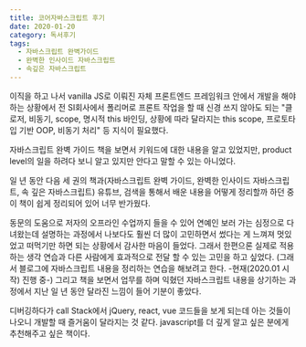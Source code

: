 ```yaml
---
title: 코어자바스크립트 후기
date: 2020-01-20
category: 독서후기
tags:
  - 자바스크립트 완벽가이드
  - 완벽한 인사이드 자바스크립트
  - 속깊은 자바스크립트
---
```


이직을 하고 나서 vanilla JS로 이뤄진 자체 프론트엔드 프레임워크 안에서 개발을 해야 하는 상황에서 전 SI회사에서 폴리머로 프론트 작업을 할 때 신경 쓰지 않아도 되는 "클로저, 비동기, scope, 명시적 this 바인딩, 상황에 따라 달라지는 this scope, 프로토타입 기반 OOP, 비동기 처리" 등 지식이 필요했다.

자바스크립트 완벽 가이드 책을 보면서 키워드에 대한 내용을 알고 있었지만, product level의 일을 하려다 보니 알고 있지만 안다고 말할 수 있는 아니었다.

일 년 동안 다음 세 권의 책과(자바스크립트 완벽 가이드, 완벽한 인사이드 자바스크립트, 속 깊은 자바스크립트) 유튜브, 검색을 통해서 배운 내용을 어떻게 정리할까 하던 중 이 책이 쉽게 정리되어 있어 너무 반가웠다.

동문의 도움으로 저자의 오프라인 수업까지 들을 수 있어 연예인 보러 가는 심정으로 다녀왔는데 설명하는 과정에서 나보다도 훨씬 더 많이 고민하면서 썼다는 게 느껴져 멋있었고 떠먹기만 하면 되는 상황에서 감사한 마음이 들었다. 그래서 한편으론 실제로 적용하는 생각 연습과 다른 사람에게 효과적으로 전달 할 수 있는 고민을 하고 싶었다. (그래서 블로그에 자바스크립트 내용을 정리하는 연습을 해보려고 한다. -현재(2020.01 시작) 진행 중-) 그리고 책을 보면서 업무를 하며 익혔던 자바스크립트 내용을 상기하는 과정에서 지난 일 년 동안 달라진 느낌이 들어 기분이 좋았다.

디버깅하다가 call Stack에서 jQuery, react, vue 코드들을 보게 되는데 아는 것들이 나오니 개발할 때 즐거움이 달라지는 것 같다.
javascript를 더 깊게 알고 싶은 분에게 추천해주고 싶은 책이다.
